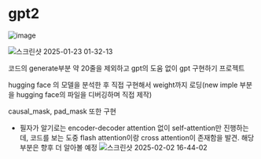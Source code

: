 # gpt2

![image](https://github.com/user-attachments/assets/70ef6296-cf86-48de-a105-fd7e88ea1094)


![스크린샷 2025-01-23 01-32-13](https://github.com/user-attachments/assets/2191d558-a3b9-4c83-a5c2-38476d42c0df)


코드의 generate부분 약 20줄을 제외하고 gpt의 도움 없이 gpt 구현하기 프로젝트

hugging face 의 모델을 분석한 후 직접 구현해서 weight까지 로딩(new imple 부분을 hugging face의 파일을 디버깅하며 직접 제작)

causal_mask, pad_mask 또한 구현

- 필자가 알기로는 encoder-decoder attention 없이 self-attention만 진행하는데, 코드를 보는 도중 flash attention이랑 cross attention이 존재함을 발견. 해당 부분은 향후 더 알아볼 예정
![스크린샷 2025-02-02 16-44-02](https://github.com/user-attachments/assets/52300a50-1b9f-45a9-891f-03c642a43cd5)
